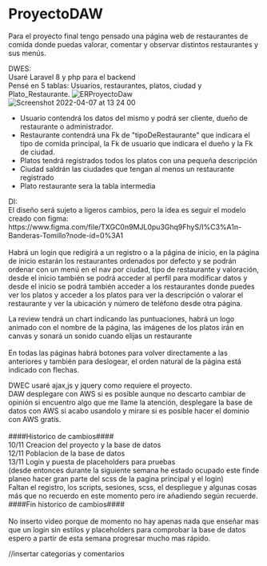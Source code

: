 # ProyectoDAW

Para el proyecto final tengo pensado una página web de restaurantes de comida donde puedas valorar, comentar y observar distintos restaurantes y sus menús.

DWES:<br>
Usaré Laravel 8 y php para el backend<br>
Pensé en 5 tablas: Usuarios, restaurantes, platos, ciudad y Plato_Restaurante.
![ERProyectoDaw](https://user-images.githubusercontent.com/72411758/161502722-a416585b-4978-4dd9-8f35-1f79d10f7f9c.png)
![Screenshot 2022-04-07 at 13 24 00](https://user-images.githubusercontent.com/72411758/162188398-abd93ff3-21d2-4e45-9be4-291fb99b49e9.png)

<ul><li>
Usuario contendrá los datos del mismo y podrá ser cliente, dueño de restaurante o administrador.</li>
<li>Restaurante contendrá una Fk de "tipoDeRestaurante" que indicara el tipo de comida principal, la Fk de usuario que indicara el dueño y la Fk de ciudad.</li>
<li>Platos tendrá registrados todos los platos con una pequeña descripción</li>
<li>Ciudad saldrán las ciudades que tengan al menos un restaurante registrado</li>
<li>Plato restaurante sera la tabla intermedia</li> 
</ul>
DI:<br>
El diseño será sujeto a ligeros cambios, pero la idea es seguir el modelo creado con figma: https://www.figma.com/file/TXGC0n9MJL0pu3Ghq9FhyS/I%C3%A1n-Banderas-Tomillo?node-id=0%3A1<br><br>
Habrá un login que redigirá a un registro o a la página de inicio, en la página de inicio estarán los restaurantes ordenados por defecto y se podrán ordenar con un menú en el nav por ciudad, tipo de restaurante y valoración, desde el inicio también se podrá acceder al perfil para modificar datos y desde el inicio se podrá también acceder a los restaurantes donde puedes ver los platos y acceder a los platos para ver la descripción o valorar el restaurante y ver la ubicación y número de teléfono desde otra página.<br>

La review tendrá un chart indicando las puntuaciones, habrá un logo animado con el nombre de la página, las imágenes de los platos irán en canvas y sonará un sonido cuando elijas un restaurante<br><br>
En todas las páginas habrá botones para volver directamente a las anteriores y también para deslogear, el orden natural de la página está indicado con flechas.


DWEC usaré ajax,js y jquery como requiere el proyecto.<br>
DAW desplegare con AWS si es posible aunque no descarto cambiar de opinión si encuentro algo que me llame la atención, desplegare la base de datos con AWS si acabo usandolo y mirare si es posible hacer el dominio con AWS gratis.
<br>
<br>
####Historico de cambios####<br>
10/11 Creacion del proyecto y la base de datos<br>
12/11 Poblacion de la base de datos<br>
13/11 Login y puesta de placeholders para pruebas<br>
(desde entonces durante la siguiente semana he estado ocupado este finde planeo hacer gran parte del scss de la pagina principal y el login)<br>
Faltan el registro, los scripts, sesiones, scss, el despliegue y algunas cosas más que no recuerdo en este momento pero ire añadiendo según recuerde.<br>
####Fin historico de  cambios####<br>
<br>
No inserto video porque de momento no hay apenas nada que enseñar mas que un login sin estilos y placeholders para comprobar la base de datos espero a partir de esta semana progresar mucho mas rápido.

//insertar categorias y comentarios

